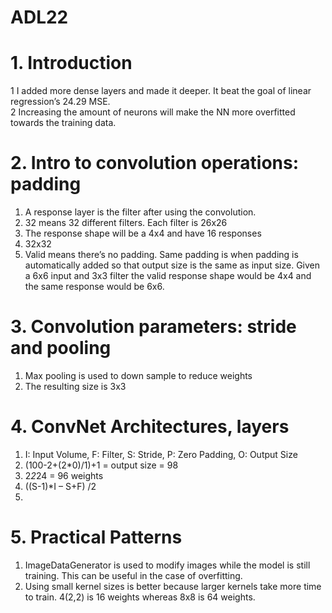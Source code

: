 # ADL22

# 1. Introduction
  1	I added more dense layers and made it deeper. It beat the goal of linear regression’s 24.29 MSE.  
  2	Increasing the amount of neurons will make the NN more overfitted towards the training data.

# 2. Intro to convolution operations: padding
  1.	A response layer is the filter after using the convolution.  
  2.	32 means 32 different filters. Each filter is 26x26 
  3.	The response shape will be a 4x4 and have 16 responses
  4.	32x32 
  5.	Valid means there’s no padding. Same padding is when padding is automatically added so that output size is the same as input size. Given a 6x6 input and 3x3 filter       the valid response shape would be 4x4 and the same response would be 6x6. 
# 3. Convolution parameters: stride and pooling
  1.	Max pooling is used to down sample to reduce weights
  2.	The resulting size is 3x3 

# 4. ConvNet Architectures, layers
  1.	I: Input Volume, F: Filter, S: Stride, P: Zero Padding, O: Output Size
  2.	(100-2+(2*0)/1)+1 =  output size = 98
  3.	2*2*24 = 96 weights
  4.	((S-1)*I – S+F) /2
  5.	
# 5. Practical Patterns
  1.	ImageDataGenerator is used to modify images while the model is still training. This can be useful in the case of overfitting. 
  2.	Using small kernel sizes is better because larger kernels take more time to train. 4(2,2) is 16 weights whereas 8x8 is 64 weights. 
 



	


